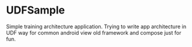 # UDFSample
Simple training architecture application.
Trying to write app architecture in UDF way for common android view old framework and compose just for fun.
